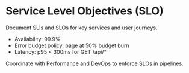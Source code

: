 # Service Level Objectives (SLO)

Document SLIs and SLOs for key services and user journeys.

- Availability: 99.9%
- Error budget policy: page at 50% budget burn
- Latency: p95 < 300ms for GET /api/\*

Coordinate with Performance and DevOps to enforce SLOs in pipelines.
